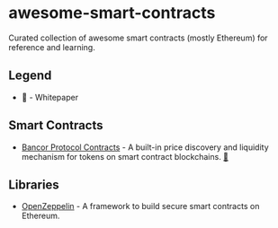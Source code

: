 # awesome-smart-contracts

Curated collection of awesome smart contracts (mostly Ethereum) for reference
and learning.

## Legend

- :page_facing_up: - Whitepaper

## Smart Contracts

- [Bancor Protocol Contracts](https://github.com/bancorprotocol/contracts) - A built-in price discovery and liquidity mechanism for tokens on smart contract blockchains. [:page_facing_up:](https://www.bancor.network/whitepaper "Whitepaper")

## Libraries

- [OpenZeppelin](https://github.com/OpenZeppelin/zeppelin-solidity) - A framework to build secure smart contracts on Ethereum.
